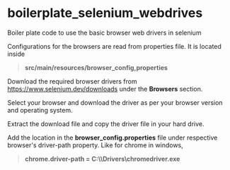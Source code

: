 # boilerplate_selenium_webdrives
Boiler plate code to use the basic browser web drivers in selenium

Configurations for the browsers are read from properties file. It is located inside 
> **src/main/resources/browser_config,properties**

Download the required browser drivers from https://www.selenium.dev/downloads under the **Browsers** section.

Select your browser and download the driver as per your browser version and operating system.

Extract the download file and copy the driver file in your hard drive.

Add the location in the **browser_config.properties** file under respective browser's driver-path property. Like for chrome in windows,
>**chrome.driver-path = C:\\\Drivers\\chromedriver.exe**